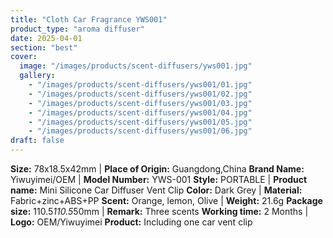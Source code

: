 ```yaml
---
title: "Cloth Car Fragrance YWS001"
product_type: "aroma diffuser"
date: 2025-04-01
section: "best"
cover:
  image: "/images/products/scent-diffusers/yws001.jpg"
  gallery:
    - "/images/products/scent-diffusers/yws001/01.jpg"
    - "/images/products/scent-diffusers/yws001/02.jpg"
    - "/images/products/scent-diffusers/yws001/03.jpg"
    - "/images/products/scent-diffusers/yws001/04.jpg"
    - "/images/products/scent-diffusers/yws001/05.jpg"
    - "/images/products/scent-diffusers/yws001/06.jpg"
draft: false
---
```

**Size:**	78x18.5x42mm | **Place of Origin:**	Guangdong,China
**Brand Name:**	Yiwuyimei/OEM | **Model Number:**	YWS-001
**Style:**	PORTABLE | **Product name:**	Mini Silicone Car Diffuser Vent Clip
**Color:**	Dark Grey | **Material:**	Fabric+zinc+ABS+PP
**Scent:**	Orange, lemon, Olive | **Weight:**	21.6g
**Package size:**	110.5*110.5*50mm | **Remark:**	Three scents
**Working time:**	2 Months | **Logo:**	OEM/Yiwuyimei
**Product:** Including	one car vent clip
